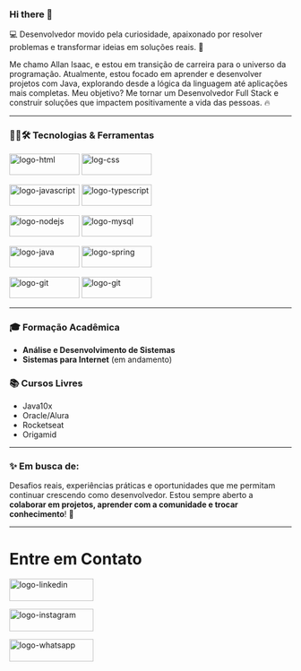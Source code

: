 ### Hi there 👋

:computer: Desenvolvedor movido pela curiosidade, apaixonado por resolver problemas e transformar ideias em soluções reais. 🚀

Me chamo Allan Isaac, e estou em transição de carreira para o universo da programação. Atualmente, estou focado em aprender e desenvolver projetos com Java, explorando desde a lógica da linguagem até aplicações mais completas. Meu objetivo? Me tornar um Desenvolvedor Full Stack e construir soluções que impactem positivamente a vida das pessoas. 🔥

---

### 👨‍💻🛠️ Tecnologias & Ferramentas


<img height="38px" width="125px" src="https://img.shields.io/badge/HTML5-E34F26?style=for-the-badge&logo=html5&logoColor=white" alt="logo-html"> <img height="38px" width="125px" src="https://img.shields.io/badge/CSS3-1572B6?style=for-the-badge&logo=css3&logoColor=white" alt="log-css" >

<img height="38px" width="125px" src="https://img.shields.io/badge/JavaScript-F7DF1E?style=for-the-badge&logo=javascript&logoColor=black" alt="logo-javascript"> <img height="38px" width="125px" src="https://img.shields.io/badge/TypeScript-3178C6?style=for-the-badge&logo=typescript&logoColor=white" alt="logo-typescript"> 

<img height="38px" width="125px" src="https://img.shields.io/badge/Node.js-339933?style=for-the-badge&logo=nodedotjs&logoColor=white" alt="logo-nodejs"> <img height="38px" width="125px" src="https://img.shields.io/badge/MySQL-4479A1?style=for-the-badge&logo=mysql&logoColor=white" alt="logo-mysql">

<img height="38px" width="125px" src="https://img.shields.io/badge/Java-%23ED8B00?style=for-the-badge&logo=openjdk&logoColor=white" alt="logo-java"> <img height="38px" width="125px" src="https://img.shields.io/badge/Spring-6DB33F?style=for-the-badge&logo=spring&logoColor=white" alt="logo-spring">

<img height="38px" width="125px" src="https://img.shields.io/badge/Git-F05032?style=for-the-badge&logo=git&logoColor=white" alt="logo-git"> <img height="38px" width="125px" src="https://img.shields.io/badge/GitHub-100000?style=for-the-badge&logo=github&logoColor=white" alt="logo-git">


---


### 🎓 Formação Acadêmica

- **Análise e Desenvolvimento de Sistemas**
- **Sistemas para Internet** (em andamento)

### 📚 Cursos Livres

- Java10x
- Oracle/Alura
- Rocketseat  
- Origamid  


---


### ✨ Em busca de:

Desafios reais, experiências práticas e oportunidades que me permitam continuar crescendo como desenvolvedor. Estou sempre aberto a **colaborar em projetos, aprender com a comunidade e trocar conhecimento**! :rocket:

---


<h1>Entre em Contato</h1>

<a href="https://www.linkedin.com/in/allan-isaac-b794b9207/"><img width="150px" height="40px" src="https://img.shields.io/badge/LinkedIn-0077B5?style=for-the-badge&logo=linkedin&logoColor=white" alt="logo-linkedin"></a>

<a href="https://www.instagram.com/allanisaac14/"><img width="150px" height="40px" src="https://img.shields.io/badge/Instagram-E4405F?style=for-the-badge&logo=instagram&logoColor=white" alt="logo-instagram"></a>

<a href="https://wa.me/5585986065542"><img width="150px" height="40px" src="https://img.shields.io/badge/WhatsApp-25D366?style=for-the-badge&logo=whatsapp&logoColor=white" alt="logo-whatsapp"></a>
